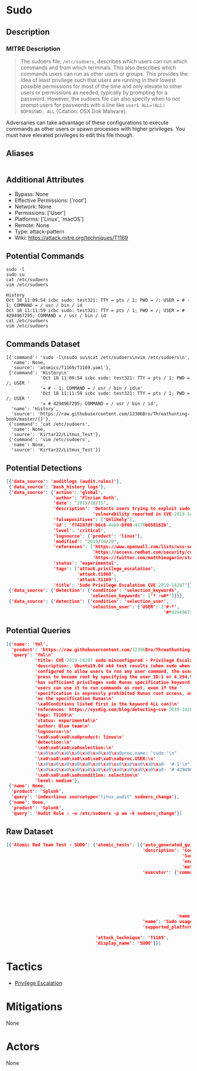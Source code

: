 
# Sudo

## Description

### MITRE Description

> The sudoers file, <code>/etc/sudoers</code>, describes which users can run which commands and from which terminals. This also describes which commands users can run as other users or groups. This provides the idea of least privilege such that users are running in their lowest possible permissions for most of the time and only elevate to other users or permissions as needed, typically by prompting for a password. However, the sudoers file can also specify when to not prompt users for passwords with a line like <code>user1 ALL=(ALL) NOPASSWD: ALL</code> (Citation: OSX.Dok Malware). 

Adversaries can take advantage of these configurations to execute commands as other users or spawn processes with higher privileges. You must have elevated privileges to edit this file though.

## Aliases

```

```

## Additional Attributes

* Bypass: None
* Effective Permissions: ['root']
* Network: None
* Permissions: ['User']
* Platforms: ['Linux', 'macOS']
* Remote: None
* Type: attack-pattern
* Wiki: https://attack.mitre.org/techniques/T1169

## Potential Commands

```
sudo -l
sudo su
cat /etc/sudoers
vim /etc/sudoers

History
Oct 18 11:09:54 icbc sudo: test321: TTY = pts / 1; PWD = /; USER = # - 1; COMMAND = / usr / bin / id
Oct 18 11:11:59 icbc sudo: test321: TTY = pts / 1; PWD = /; USER = # 4294967295; COMMAND = / usr / bin / id
cat /etc/sudoers
vim /etc/sudoers
```

## Commands Dataset

```
[{'command': 'sudo -l\nsudo su\ncat /etc/sudoers\nvim /etc/sudoers\n',
  'name': None,
  'source': 'atomics/T1169/T1169.yaml'},
 {'command': 'History\n'
             'Oct 18 11:09:54 icbc sudo: test321: TTY = pts / 1; PWD = /; USER '
             '= # - 1; COMMAND = / usr / bin / id\n'
             'Oct 18 11:11:59 icbc sudo: test321: TTY = pts / 1; PWD = /; USER '
             '= # 4294967295; COMMAND = / usr / bin / id',
  'name': 'History',
  'source': 'https://raw.githubusercontent.com/12306Bro/Threathunting-book/master/{}'},
 {'command': 'cat /etc/sudoers',
  'name': None,
  'source': 'Kirtar22/Litmus_Test'},
 {'command': 'vim /etc/sudoers',
  'name': None,
  'source': 'Kirtar22/Litmus_Test'}]
```

## Potential Detections

```json
[{'data_source': 'auditlogs (audit.rules)'},
 {'data_source': 'bash_history logs'},
 {'data_source': {'action': 'global',
                  'author': 'Florian Roth',
                  'date': '2019/10/15',
                  'description': 'Detects users trying to exploit sudo '
                                 'vulnerability reported in CVE-2019-14287',
                  'falsepositives': ['Unlikely'],
                  'id': 'f74107df-b6c6-4e80-bf00-4170b658162b',
                  'level': 'critical',
                  'logsource': {'product': 'linux'},
                  'modified': '2019/10/20',
                  'references': ['https://www.openwall.com/lists/oss-security/2019/10/14/1',
                                 'https://access.redhat.com/security/cve/cve-2019-14287',
                                 'https://twitter.com/matthieugarin/status/1183970598210412546'],
                  'status': 'experimental',
                  'tags': ['attack.privilege_escalation',
                           'attack.t1068',
                           'attack.t1169'],
                  'title': 'Sudo Privilege Escalation CVE-2019-14287'}},
 {'data_source': {'detection': {'condition': 'selection_keywords',
                                'selection_keywords': ['* -u#*']}}},
 {'data_source': {'detection': {'condition': 'selection_user',
                                'selection_user': {'USER': ['#-*',
                                                            '#*4294967295']}}}}]
```

## Potential Queries

```json
[{'name': 'Yml',
  'product': 'https://raw.githubusercontent.com/12306Bro/Threathunting-book/master/{}',
  'query': 'Yml\n'
           'title: CVE-2019-14287 sudo misconfigured - Privilege Escalation\n'
           'description:. Ubuntu19.04 x64 test results (when sudo when '
           'configured to allow users to run any user command, the user can '
           'press to become root by specifying the user ID-1 or 4,294,967,295 '
           'has sufficient privileges sudo Runas specification keyword ALL '
           'users can use it to run commands as root, even if the '
           'specification is expressly prohibited Runas root access, as long '
           'as the specification Runas\n'
           '\xa0Conditions listed first in the keyword ALL can)\n'
           'references: https://sysdig.com/blog/detecting-cve-2019-14287/\n'
           'tags: T1169\n'
           'status: experimental\n'
           'author: Blue team\n'
           'logsource:\n'
           '\xa0\xa0\xa0\xa0product: linux\n'
           'detection:\n'
           '\xa0\xa0\xa0\xa0selection:\n'
           "\xa0\xa0\xa0\xa0\xa0\xa0\xa0\xa0proc.name: 'sudo:'\n"
           '\xa0\xa0\xa0\xa0\xa0\xa0\xa0\xa0proc.USER:\n'
           "\xa0\xa0\xa0\xa0\xa0\xa0\xa0\xa0\xa0\xa0\xa0\xa0- '#-1'\n"
           "\xa0\xa0\xa0\xa0\xa0\xa0\xa0\xa0\xa0\xa0\xa0\xa0- '# 4294967295'\n"
           '\xa0\xa0\xa0\xa0condition: selection\n'
           'level: medium'},
 {'name': None,
  'product': 'Splunk',
  'query': 'index=linux sourcetype="linux_audit" sudoers_change'},
 {'name': None,
  'product': 'Splunk',
  'query': 'Audit Rule : -w /etc/sudoers -p wa -k sudoers_change'}]
```

## Raw Dataset

```json
[{'Atomic Red Team Test - SUDO': {'atomic_tests': [{'auto_generated_guid': '150c3a08-ee6e-48a6-aeaf-3659d24ceb4e',
                                                    'description': 'Common '
                                                                   'Sudo '
                                                                   'enumeration '
                                                                   'methods.\n',
                                                    'executor': {'command': 'sudo '
                                                                            '-l\n'
                                                                            'sudo '
                                                                            'su\n'
                                                                            'cat '
                                                                            '/etc/sudoers\n'
                                                                            'vim '
                                                                            '/etc/sudoers\n',
                                                                 'name': 'sh'},
                                                    'name': 'Sudo usage',
                                                    'supported_platforms': ['macos',
                                                                            'linux']}],
                                  'attack_technique': 'T1169',
                                  'display_name': 'SUDO'}}]
```

# Tactics


* [Privilege Escalation](../tactics/Privilege-Escalation.md)


# Mitigations

None

# Actors

None
